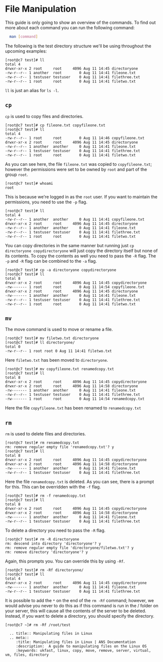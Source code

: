 # File Manipulation

This guide is only going to show an overview of the commands. To find out more about each command you can run the following command:

```bash
  man [command]
```

The following is the test directory structure we'll be using throughout the upcoming examples:

```console
[root@c7 test]# ll
total 4
drwxr-xr-x 2 root     root     4096 Aug 11 14:45 directoryone
-rw-r--r-- 1 another  root        0 Aug 11 14:41 fileone.txt
-rw-r--r-- 1 testuser testuser    0 Aug 11 14:41 filethree.txt
-rw-r--r-- 1 root     root        0 Aug 11 14:41 filetwo.txt
```

`ll` is just an alias for `ls -l`.

## `cp`

`cp` is used to copy files and directories.

```console
[root@c7 test]# cp fileone.txt copyfileone.txt
[root@c7 test]# ll
total 4
-rw-r--r-- 1 root     root        0 Aug 11 14:46 copyfileone.txt
drwxr-xr-x 2 root     root     4096 Aug 11 14:45 directoryone
-rw-r--r-- 1 another  another     0 Aug 11 14:41 fileone.txt
-rw-r--r-- 1 testuser testuser    0 Aug 11 14:41 filethree.txt
-rw-r--r-- 1 root     root        0 Aug 11 14:41 filetwo.txt
```

As you can see here, the file `fileone.txt` was copied to `copyfileone.txt`; however the permissions were set to be owned by `root` and part of the group `root`.

```console
[root@c7 test]# whoami
root
```

This is because we're logged in as the `root` user. If you want to maintain the permissions, you need to use the `-p` flag.

```console
[root@c7 test]# ll
total 4
-rw-r--r-- 1 another  another     0 Aug 11 14:41 copyfileone.txt
drwxr-xr-x 2 root     root     4096 Aug 11 14:45 directoryone
-rw-r--r-- 1 another  another     0 Aug 11 14:41 fileone.txt
-rw-r--r-- 1 testuser testuser    0 Aug 11 14:41 filethree.txt
-rw-r--r-- 1 root     root        0 Aug 11 14:41 filetwo.txt
```

You can copy directories in the same manner but running just `cp directoryone copydirectoryone` will just copy the directory itself but none of its contents. To copy the contents as well you need to pass the `-R` flag. The `-p` and `-R` flag can be combined to the `-a` flag.

```console
[root@c7 test]# cp -a directoryone copydirectoryone
[root@c7 test]# ll
total 8
drwxr-xr-x 2 root     root     4096 Aug 11 14:45 copydirectoryone
-rw------- 1 root     root        0 Aug 11 14:54 copyfileone.txt
drwxr-xr-x 2 root     root     4096 Aug 11 14:45 directoryone
-rw------- 1 another  another     0 Aug 11 14:41 fileone.txt
-rw-r--r-- 1 testuser testuser    0 Aug 11 14:41 filethree.txt
-rw-r--r-- 1 root     root        0 Aug 11 14:41 filetwo.txt
```

## `mv`

The move command is used to move or rename a file.

```console
[root@c7 test]# mv filetwo.txt directoryone
[root@c7 test]# ll directoryone/
total 0
-rw-r--r-- 1 root root 0 Aug 11 14:41 filetwo.txt
```

Here `filetwo.txt` has been moved to `directoryone`.

```console
[root@c7 test]# mv copyfileone.txt renamedcopy.txt
[root@c7 test]# ll
total 8
drwxr-xr-x 2 root     root     4096 Aug 11 14:45 copydirectoryone
drwxr-xr-x 2 root     root     4096 Aug 11 14:58 directoryone
-rw------- 1 another  another     0 Aug 11 14:41 fileone.txt
-rw-r--r-- 1 testuser testuser    0 Aug 11 14:41 filethree.txt
-rw------- 1 root     root        0 Aug 11 14:54 renamedcopy.txt
```

Here the file `copyfileone.txt` has been renamed to `renamedcopy.txt`

## `rm`

`rm` is used to delete files and directories.

```console
[root@c7 test]# rm renamedcopy.txt
rm: remove regular empty file 'renamedcopy.txt'? y
[root@c7 test]# ll
total 8
drwxr-xr-x 2 root     root     4096 Aug 11 14:45 copydirectoryone
drwxr-xr-x 2 root     root     4096 Aug 11 14:58 directoryone
-rw------- 1 another  another     0 Aug 11 14:41 fileone.txt
-rw-r--r-- 1 testuser testuser    0 Aug 11 14:41 filethree.txt
```

Here the file `renamedcopy.txt` is deleted. As you can see, there is a prompt for this. This can be overridden with the `-f` flag.

```console
[root@c7 test]# rm -f renamedcopy.txt
[root@c7 test]# ll
total 8
drwxr-xr-x 2 root     root     4096 Aug 11 14:45 copydirectoryone
drwxr-xr-x 2 root     root     4096 Aug 11 14:58 directoryone
-rw------- 1 another  another     0 Aug 11 14:41 fileone.txt
-rw-r--r-- 1 testuser testuser    0 Aug 11 14:41 filethree.txt
```

To delete a directory you need to pass the `-R` flag.

```console
[root@c7 test]# rm -R directoryone
rm: descend into directory 'directoryone'? y
rm: remove regular empty file 'directoryone/filetwo.txt'? y
rm: remove directory 'directoryone'? y
```

Again, this prompts you. You can override this by using `-Rf`.

```console
[root@c7 test]# rm -Rf directoryone/
[root@c7 test]# ll
total 4
drwxr-xr-x 2 root     root     4096 Aug 11 14:45 copydirectoryone
-rw------- 1 another  another     0 Aug 11 14:41 fileone.txt
-rw-r--r-- 1 testuser testuser    0 Aug 11 14:41 filethree.txt
```

It is possible to add the `*` on the end of the `rm -Rf` command; however, we would advise you never to do this as if this command is run in the / folder on your server, this will cause all the contents of the server to be deleted. Instead, if you want to delete a directory, you should specify the directory.

```console
[root@c7 ~]# rm -Rf /root/test
```

```eval_rst
  .. title:: Manipulating files in Linux
  .. meta::
     :title: Manipulating files in Linux | ANS Documentation
     :description:  A guide to manipulating files on the Linux OS
     :keywords: ukfast, linux, copy, move, remove, server, virtual, vm, files, directory
```
